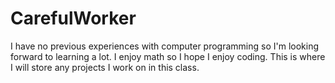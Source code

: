 # CarefulWorker
I have no previous experiences with computer programming so I'm looking forward to learning a lot. I enjoy math so I hope I enjoy coding. This is where I will store any projects I work on in this class.
